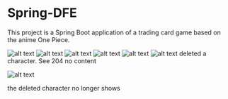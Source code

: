 # Spring-DFE
This project is a Spring Boot application of a trading card game based on the anime One Piece.

![alt text](https://i.imgur.com/Asw6qGx.png)
![alt text](https://i.imgur.com/4rVPxfm.png)
![alt text](https://imgur.com/CyUVFQX.png)
![alt text](https://imgur.com/qV3OoV4.png)
![alt text](https://imgur.com/T2Km6Ea.png)
![alt text](https://imgur.com/MzKcxfc.png)
deleted a character. See 204 no content

![alt text](https://imgur.com/5BJ7xtf.png)

the deleted character no longer shows
